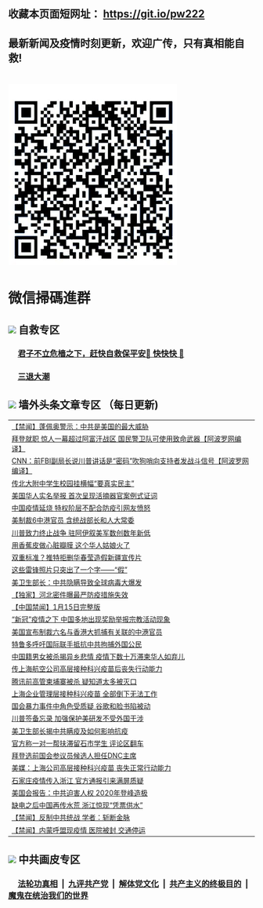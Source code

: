 ## 收藏本页面短网址： https://git.io/pw222
## 最新新闻及疫情时刻更新，欢迎广传，只有真相能自救! 

# <img src="https://github.com/pwgy/pic/blob/master/T101-1.JPG"> 
# 微信掃碼進群

## <img src="https://img.icons8.com/cute-clipart/2x/circled-right.png">  自救专区

 ### &nbsp;&nbsp;&nbsp;&nbsp; [君子不立危樯之下，赶快自救保平安🍎 快快快 📩](https://github.com/pwgy/td/blob/master/README.md)
 
 ### &nbsp;&nbsp;&nbsp;&nbsp; [三退大潮](https://is.gd/fCPoKo) 
 
## <img src="https://img.icons8.com/cute-clipart/2x/circled-right.png"> 墙外头条文章专区 （每日更新)

<Table>
<tr><td colspan="2" align="left"><a href="https://cighpyma.xhuyd.press/?name=c1267332&key=encdeuyadochlaxz&from=pw2">【禁闻】蓬佩奥警示：中共是美国的最大威胁</a></td></tr>
<tr><td colspan="2" align="left"><a href="https://cighpyma.xhuyd.press/?name=c1267348&key=encdeuyadochlaxz&from=pw2">拜登就职 惊人一幕超过阿富汗战区 国民警卫队可使用致命武器【阿波罗网编译】</a></td></tr>
<tr><td colspan="2" align="left"><a href="https://cighpyma.xhuyd.press/?name=c1267338&key=encdeuyadochlaxz&from=pw2">CNN：前FBI副局长说川普讲话是“密码”吹狗哨向支持者发战斗信号【阿波罗网编译】</a></td></tr>
<tr><td colspan="2" align="left"><a href="https://cighpyma.xhuyd.press/?name=c1267329&key=encdeuyadochlaxz&from=pw2">传北大附中学生校园挂横幅“要真实民主”</a></td></tr>
<tr><td colspan="2" align="left"><a href="https://cighpyma.xhuyd.press/?name=c1267407&key=encdeuyadochlaxz&from=pw2">美国华人实名举报 首次呈现活摘器官案例式证词</a></td></tr>
<tr><td colspan="2" align="left"><a href="https://cighpyma.xhuyd.press/?name=c1267379&key=encdeuyadochlaxz&from=pw2">中国疫情延烧 特权阶层不配合防疫引网友愤怒</a></td></tr>
<tr><td colspan="2" align="left"><a href="https://cighpyma.xhuyd.press/?name=c1267350&key=encdeuyadochlaxz&from=pw2">美制裁6中港官员 含统战部长和人大常委</a></td></tr>
<tr><td colspan="2" align="left"><a href="https://cighpyma.xhuyd.press/?name=c1267400&key=encdeuyadochlaxz&from=pw2">川普致力终止战争 驻阿伊叙美军数创数年新低</a></td></tr>
<tr><td colspan="2" align="left"><a href="https://cighpyma.xhuyd.press/?name=c1267378&key=encdeuyadochlaxz&from=pw2">用香蕉皮做心脏瓣膜 这个华人姑娘火了</a></td></tr>
<tr><td colspan="2" align="left"><a href="https://cighpyma.xhuyd.press/?name=c1267361&key=encdeuyadochlaxz&from=pw2">双重标准？推特拒删华春莹造假新疆宣传片</a></td></tr>
<tr><td colspan="2" align="left"><a href="https://cighpyma.xhuyd.press/?name=c1267415&key=encdeuyadochlaxz&from=pw2">这些雷锋照片只突出了一个字——“假”</a></td></tr>
<tr><td colspan="2" align="left"><a href="https://cighpyma.xhuyd.press/?name=c1267399&key=encdeuyadochlaxz&from=pw2">美卫生部长：中共隐瞒导致全球病毒大爆发</a></td></tr>
<tr><td colspan="2" align="left"><a href="https://cighpyma.xhuyd.press/?name=c1267342&key=encdeuyadochlaxz&from=pw2">【独家】河北密件曝最严防疫措施失效</a></td></tr>
<tr><td colspan="2" align="left"><a href="https://cighpyma.xhuyd.press/?name=c1267344&key=encdeuyadochlaxz&from=pw2">【中国禁闻】1月15日完整版</a></td></tr>
<tr><td colspan="2" align="left"><a href="https://cighpyma.xhuyd.press/?name=c1267354&key=encdeuyadochlaxz&from=pw2">“新冠”疫情之下 中国多地出现奖励举报宗教活动现象</a></td></tr>
<tr><td colspan="2" align="left"><a href="https://cighpyma.xhuyd.press/?name=c1267402&key=encdeuyadochlaxz&from=pw2">美国宣布制裁六名与香港大抓捕有关联的中港官员</a></td></tr>
<tr><td colspan="2" align="left"><a href="https://cighpyma.xhuyd.press/?name=c1267376&key=encdeuyadochlaxz&from=pw2">特鲁多呼吁国际联手抵抗中共拘捕外国公民</a></td></tr>
<tr><td colspan="2" align="left"><a href="https://cighpyma.xhuyd.press/?name=c1267355&key=encdeuyadochlaxz&from=pw2">中国籍男女被杀揭异乡悲情 疫情下数十万滞柬华人如弃儿</a></td></tr>
<tr><td colspan="2" align="left"><a href="https://cighpyma.xhuyd.press/?name=c1267416&key=encdeuyadochlaxz&from=pw2">传上海航空公司高层接种科兴疫苗后丧失行动能力</a></td></tr>
<tr><td colspan="2" align="left"><a href="https://cighpyma.xhuyd.press/?name=c1267335&key=encdeuyadochlaxz&from=pw2">腾讯前高管柬埔寨被杀 疑知道太多被灭口</a></td></tr>
<tr><td colspan="2" align="left"><a href="https://cighpyma.xhuyd.press/?name=c1267363&key=encdeuyadochlaxz&from=pw2">上海企业管理层接种科兴疫苗 全部倒下无法工作</a></td></tr>
<tr><td colspan="2" align="left"><a href="https://cighpyma.xhuyd.press/?name=c1267397&key=encdeuyadochlaxz&from=pw2">国会暴力事件中角色受质疑 谷歌和脸书陷被动</a></td></tr>
<tr><td colspan="2" align="left"><a href="https://cighpyma.xhuyd.press/?name=c1267398&key=encdeuyadochlaxz&from=pw2">川普签备忘录 加强保护美研发不受外国干涉</a></td></tr>
<tr><td colspan="2" align="left"><a href="https://cighpyma.xhuyd.press/?name=c1267343&key=encdeuyadochlaxz&from=pw2">美卫生部长揭中共瞒疫及如何影响抗疫</a></td></tr>
<tr><td colspan="2" align="left"><a href="https://cighpyma.xhuyd.press/?name=c1267417&key=encdeuyadochlaxz&from=pw2">官方称一对一帮扶滞留石市学生 评论区翻车</a></td></tr>
<tr><td colspan="2" align="left"><a href="https://cighpyma.xhuyd.press/?name=c1267395&key=encdeuyadochlaxz&from=pw2">拜登选前国会参议员候选人担任DNC主席</a></td></tr>
<tr><td colspan="2" align="left"><a href="https://cighpyma.xhuyd.press/?name=c1267380&key=encdeuyadochlaxz&from=pw2">美媒：上海公司高层接种科兴疫苗 丧失正常行动能力</a></td></tr>
<tr><td colspan="2" align="left"><a href="https://cighpyma.xhuyd.press/?name=c1267377&key=encdeuyadochlaxz&from=pw2">石家庄疫情传入浙江 官方通报引来满屏质疑</a></td></tr>
<tr><td colspan="2" align="left"><a href="https://cighpyma.xhuyd.press/?name=c1267401&key=encdeuyadochlaxz&from=pw2">美国会报告：中共迫害人权 2020年登峰造极</a></td></tr>
<tr><td colspan="2" align="left"><a href="https://cighpyma.xhuyd.press/?name=c1267381&key=encdeuyadochlaxz&from=pw2">缺电之后中国再传水荒 浙江惊现“凭票供水”</a></td></tr>
<tr><td colspan="2" align="left"><a href="https://cighpyma.xhuyd.press/?name=c1267333&key=encdeuyadochlaxz&from=pw2">【禁闻】反制中共统战 学者：斩断金脉</a></td></tr>
<tr><td colspan="2" align="left"><a href="https://cighpyma.xhuyd.press/?name=c1267331&key=encdeuyadochlaxz&from=pw2">【禁闻】内蒙呼盟现疫情 医院被封 交通停运</a></td></tr>

 </Table>

## <img src="https://img.icons8.com/cute-clipart/2x/circled-right.png"> 中共画皮专区


 ### &nbsp;&nbsp;&nbsp;&nbsp; [法轮功真相](https://github.com/begood0513/basic/blob/master/README.md) &nbsp;|&nbsp; [九评共产党](https://github.com/begood0513/9ping.md/blob/master/README.md) &nbsp;|&nbsp; [解体党文化](https://github.com/begood0513/jtdwh.md/blob/master/README.md)   &nbsp;|&nbsp; [共产主义的终极目的](https://github.com/begood0513/gczydzjmd.md/blob/master/README.md) &nbsp;|&nbsp; [魔鬼在统治我们的世界](https://github.com/begood0513/gczydzjmd.md/blob/master/README.md) 

